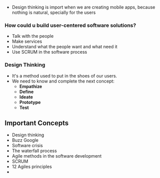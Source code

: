
* Design thinking is import when we are creating mobile apps, because nothing is natural, specially for the users

### How could u build user-centered software solutions?

* Talk with the people
* Make services
* Understand what the people want and what need it
* Use SCRUM in the software process

### Design Thinking

* It's a method used to put in the shoes of our users.
* We need to know and complete the next concept:
	* **Empathize**
	* **Define**
	* **Ideate**
	* **Prototype**
	* **Test**


## Important Concepts

* Design thinking
* Buzz Google
* Software crisis
* The waterfall process
* Agile methods in the software development
* SCRUM
* 12 Agiles principles
*
